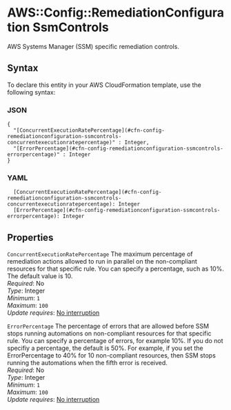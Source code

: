 # AWS::Config::RemediationConfiguration SsmControls<a name="aws-properties-config-remediationconfiguration-ssmcontrols"></a>

AWS Systems Manager \(SSM\) specific remediation controls\.

## Syntax<a name="aws-properties-config-remediationconfiguration-ssmcontrols-syntax"></a>

To declare this entity in your AWS CloudFormation template, use the following syntax:

### JSON<a name="aws-properties-config-remediationconfiguration-ssmcontrols-syntax.json"></a>

```
{
  "[ConcurrentExecutionRatePercentage](#cfn-config-remediationconfiguration-ssmcontrols-concurrentexecutionratepercentage)" : Integer,
  "[ErrorPercentage](#cfn-config-remediationconfiguration-ssmcontrols-errorpercentage)" : Integer
}
```

### YAML<a name="aws-properties-config-remediationconfiguration-ssmcontrols-syntax.yaml"></a>

```
  [ConcurrentExecutionRatePercentage](#cfn-config-remediationconfiguration-ssmcontrols-concurrentexecutionratepercentage): Integer
  [ErrorPercentage](#cfn-config-remediationconfiguration-ssmcontrols-errorpercentage): Integer
```

## Properties<a name="aws-properties-config-remediationconfiguration-ssmcontrols-properties"></a>

`ConcurrentExecutionRatePercentage` <a name="cfn-config-remediationconfiguration-ssmcontrols-concurrentexecutionratepercentage"></a>
The maximum percentage of remediation actions allowed to run in parallel on the non\-compliant resources for that specific rule\. You can specify a percentage, such as 10%\. The default value is 10\.  
_Required_: No  
_Type_: Integer  
_Minimum_: `1`  
_Maximum_: `100`  
_Update requires_: [No interruption](https://docs.aws.amazon.com/AWSCloudFormation/latest/UserGuide/using-cfn-updating-stacks-update-behaviors.html#update-no-interrupt)

`ErrorPercentage` <a name="cfn-config-remediationconfiguration-ssmcontrols-errorpercentage"></a>
The percentage of errors that are allowed before SSM stops running automations on non\-compliant resources for that specific rule\. You can specify a percentage of errors, for example 10%\. If you do not specifiy a percentage, the default is 50%\. For example, if you set the ErrorPercentage to 40% for 10 non\-compliant resources, then SSM stops running the automations when the fifth error is received\.  
_Required_: No  
_Type_: Integer  
_Minimum_: `1`  
_Maximum_: `100`  
_Update requires_: [No interruption](https://docs.aws.amazon.com/AWSCloudFormation/latest/UserGuide/using-cfn-updating-stacks-update-behaviors.html#update-no-interrupt)
